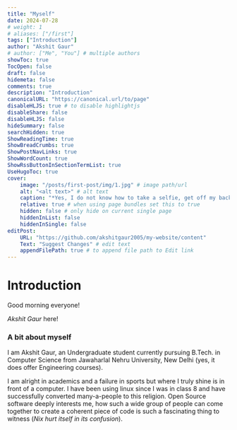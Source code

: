 ```yaml
---
title: "Myself"
date: 2024-07-28
# weight: 1
# aliases: ["/first"]
tags: ["Introduction"]
author: "Akshit Gaur"
# author: ["Me", "You"] # multiple authors
showToc: true
TocOpen: false
draft: false
hidemeta: false
comments: true
description: "Introduction"
canonicalURL: "https://canonical.url/to/page"
disableHLJS: true # to disable highlightjs
disableShare: false
disableHLJS: false
hideSummary: false
searchHidden: true
ShowReadingTime: true
ShowBreadCrumbs: true
ShowPostNavLinks: true
ShowWordCount: true
ShowRssButtonInSectionTermList: true
UseHugoToc: true
cover:
    image: "/posts/first-post/img/1.jpg" # image path/url
    alt: "<alt text>" # alt text
    caption: "*Yes, I do not know how to take a selfie, get off my back about it!*" # display caption under cover
    relative: true # when using page bundles set this to true
    hidden: false # only hide on current single page
    hiddenInList: false
    hiddenInSingle: false
editPost:
    URL: "https://github.com/akshitgaur2005/my-website/content"
    Text: "Suggest Changes" # edit text
    appendFilePath: true # to append file path to Edit link
---
```


# Introduction

Good morning everyone!

*Akshit Gaur* here!

### A bit about myself

I am Akshit Gaur, an Undergraduate student currently pursuing B.Tech. in Computer Science from Jawaharlal Nehru University, New Delhi (yes, it does offer Engineering courses).

I am alright in academics and a failure in sports but where I truly shine is in front of a computer. I have been using linux since I was in class 8  and have successfully converted many-a-people to this religion. Open Source software deeply interests me, how such a wide group of people can come together to create a coherent piece of code is such a fascinating thing to witness (*Nix hurt itself in its confusion*).
